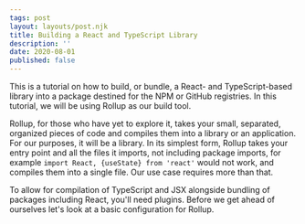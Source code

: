 ```yaml
---
tags: post
layout: layouts/post.njk
title: Building a React and TypeScript Library
description: ''
date: 2020-08-01
published: false
---
```


This is a tutorial on how to build, or bundle, a React- and TypeScript-based library into a package destined for the NPM or GitHub registries. In this tutorial, we will be using Rollup as our build tool.

Rollup, for those who have yet to explore it, takes your small, separated, organized pieces of code and compiles them into a library or an application. For our purposes, it will be a library. In its simplest form, Rollup takes your entry point and all the files it imports, not including package imports, for example `import React, {useState} from 'react'` would not work, and compiles them into a single file. Our use case requires more than that.

To allow for compilation of TypeScript and JSX alongside bundling of packages including React, you'll need plugins. Before we get ahead of ourselves let's look at a basic configuration for Rollup.
